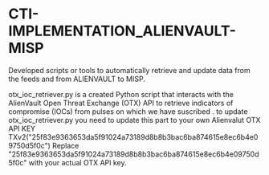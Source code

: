 # CTI-IMPLEMENTATION_ALIENVAULT-MISP
Developed scripts or tools to automatically retrieve and update  data from the feeds and from ALIENVAULT to MISP.

otx_ioc_retriever.py is a created Python script that interacts with the AlienVault Open Threat Exchange (OTX) API to retrieve indicators of compromise (IOCs) from pulses on which we have suscribed . 
to update otx_ioc_retriever.py you need to update this part to your own Alienvalut OTX API KEY TXv2("25f83e9363653da5f91024a73189d8b8b3bac6ba874615e8ec6b4e09750d5f0c")
Replace "25f83e9363653da5f91024a73189d8b8b3bac6ba874615e8ec6b4e09750d5f0c" with your actual OTX API key.
